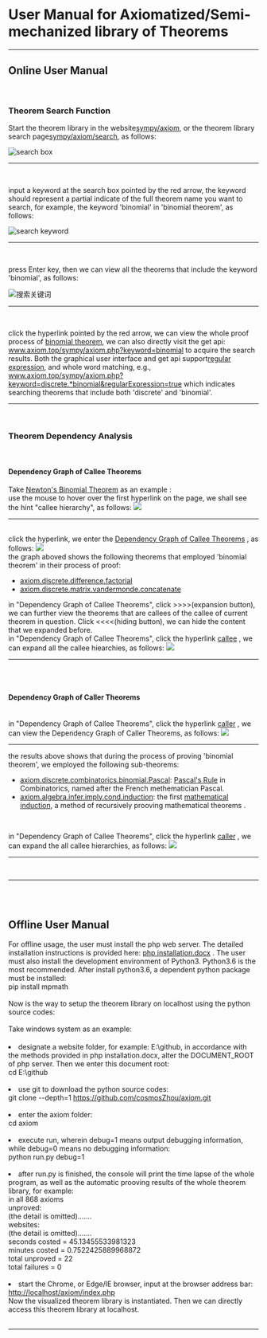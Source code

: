 <h1>User Manual for Axiomatized/Semi-mechanized library of Theorems</h1>
<hr />
<h2>Online User Manual</h2>
<br>
<h3>Theorem Search Function</h3>
<p>
	Start the theorem library in the website<a href='../axiom/'>sympy/axiom</a>,
	or the theorem library search page<a href='../axiom/search'>sympy/axiom/search</a>,
	as follows:
</p>
<img class=zoom src="png/search/panel.png" alt="search box" />
<hr />
<br>
<p>input a keyword at the search box pointed by the red arrow, the
	keyword should represent a partial indicate of the full theorem name
	you want to search, for example, the keyword 'binomial' in 'binomial
	theorem', as follows:</p>
<img class=zoom src="png/search/keyword.png" alt="search keyword">
<hr />
<br>
<p>press Enter key, then we can view all the theorems that include the
	keyword 'binomial', as follows:</p>
<img class=zoom src="png/search/results.png" alt="搜索关键词" />
<hr />
<br>
<p>
	click the hyperlink pointed by the red arrow, we can view the whole
	proof process of <a
		href='../axiom/discrete/combinatorics/binomial/theorem.php'>binomial
		theorem</a>, we can also directly visit the get api: <a
		href='../axiom/search.php?keyword=binomial'>www.axiom.top/sympy/axiom.php?keyword=binomial</a>
	to acquire the search results. Both the graphical user interface and
	get api support<a
		href='http://www.regular-expressions.info/tutorial.html'>regular
		expression</a>, and whole word matching, e.g., <a
		href='../axiom/search.php?keyword=discrete.*binomial&regularExpression=true'>www.axiom.top/sympy/axiom.php?keyword=discrete.*binomial&amp;regularExpression=true</a>
	which indicates searching theorems that include both 'discrete' and
	'binomial'.
</p>
<hr />
<br>
<h3>Theorem Dependency Analysis</h3>
<br>
<h4>Dependency Graph of Callee Theorems</h4>
Take
<a href='../axiom.php?module=discrete.combinatorics.binomial.theorem'>Newton's
	Binomial Theorem</a>
as an example :
<br>
use the mouse to hover over the first hyperlink on the page, we shall
see the hint "callee hierarchy", as follows:
<img class=zoom src="png/hierarchy/hyperlink.png" />
<hr />
<br>
click the hyperlink, we enter the
<a
	href='../axiom.php?callee=axiom.discrete.combinatorics.binomial.theorem'>Dependency
	Graph of Callee Theorems</a>
, as follows:

<img class=zoom src="png/hierarchy/callee.png" />
<br>
the graph aboved shows the following theorems that employed 'binomial
theorem' in their process of proof:
<ul>
	<li><a href='../axiom.php?module=discrete.difference.factorial'>axiom.discrete.difference.factorial</a></li>
	<li><a href='../axiom.php?module=discrete.matrix.vandermonde.concatenate'>axiom.discrete.matrix.vandermonde.concatenate</a></li>
</ul>
in "Dependency Graph of Callee Theorems", click >>>>(expansion button),
we can further view the theorems that are callees of the callee of
current theorem in question. Click <<<<(hiding button), we can hide the
content that we expanded before.
<br>
in "Dependency Graph of Callee Theorems", click the hyperlink
<a
	href='../axiom.php?callee=axiom.discrete.combinatorics.binomial.theorem#deep'>callee</a>
, we can expand all the callee hiearchies, as follows:
<img class=zoom src="png/hierarchy/deep/callee.png" />
<hr />
<br>
<br>
<h4>Dependency Graph of Caller Theorems</h4>

<br>
in "Dependency Graph of Callee Theorems", click the hyperlink
<a
	href='../axiom.php?caller=axiom.discrete.combinatorics.binomial.theorem'>caller</a>
, we can view the Dependency Graph of Caller Theorems, as follows:
<img class=zoom src="png/hierarchy/caller.png" />
<hr />
the results above shows that during the process of proving 'binomial
theorem', we employed the following sub-theorems:
<ul>
	<li><a href='../axiom.php?module=discrete.combinatorics.binomial.Pascal'>axiom.discrete.combinatorics.binomial.Pascal</a>:
		<a href='https://en.wikipedia.org/wiki/Pascal%27s_rule'>Pascal's Rule</a>
		in Combinatorics, named after the French methematician Pascal.</li>
	<li><a href='../axiom.php?module=algebra.infer.imply.cond.induction'>axiom.algebra.infer.imply.cond.induction</a>:
		the first <a
		href='https://en.wikipedia.org/wiki/Mathematical_induction'>mathematical
			induction</a>, a method of recursively prooving mathematical theorems
		.</li>
</ul>
<br>

in "Dependency Graph of Callee Theorems", click the hyperlink
<a
	href='../axiom.php?caller=axiom.discrete.combinatorics.binomial.theorem#deep'>caller</a>
, we can expand the all callee hierarchies, as follows:
<img class=zoom src="png/hierarchy/deep/caller.png" />
<hr />
<br>
<hr />
<br>
<br>
<h2>Offline User Manual</h2>
For offline usage, the user must install the php web server. The
detailed installation instructions is provided here:
<a href='../php installation.docx'>php installation.docx</a>
. The user must also install the development environment of Python3.
Python3.6 is the most recommended. After install python3.6, a dependent
python package must be installed:
<br>
pip install mpmath
<br>
<br>
Now is the way to setup the theorem library on localhost using the
python source codes:
<br>
<br>
Take windows system as an example:
<h4></h4>
<li>designate a website folder, for example: E:\github, in accordance
	with the methods provided in php installation.docx, alter the
	DOCUMENT_ROOT of php server. Then we enter this document root:<br> cd
	E:\github
</li>
<br>
<li>use git to download the python source codes: <br> git clone
	--depth=1 <a href=https://github.com/cosmosZhou/axiom.git>https://github.com/cosmosZhou/axiom.git</a>
</li>
<br>
<li>enter the axiom folder: <br>cd axiom
</li>
<br>
<li>execute run, wherein debug=1 means output debugging information,
	while debug=0 means no debugging information:<br>python run.py debug=1

</li>
<br>
<li>after run.py is finished, the console will print the time lapse of
	the whole program, as well as the automatic prooving results of the
	whole theorem library, for example:<br> in all 868 axioms<br> unproved:<br>
	(the detail is omitted)....... <br> websites:<br> (the detail is
	omitted)....... <br> seconds costed = 45.13455533981323<br> minutes
	costed = 0.7522425889968872<br> total unproved = 22 <br> total failures
	= 0

</li>
<br>
<li>start the Chrome, or Edge/IE browser, input at the browser address
	bar:<br> <a href='../axiom.php'>http://localhost/axiom/index.php</a><br>Now
	the visualized theorem library is instantiated. Then we can directly
	access this theorem library at localhost.
</li>
<br>
<hr />
<br>
